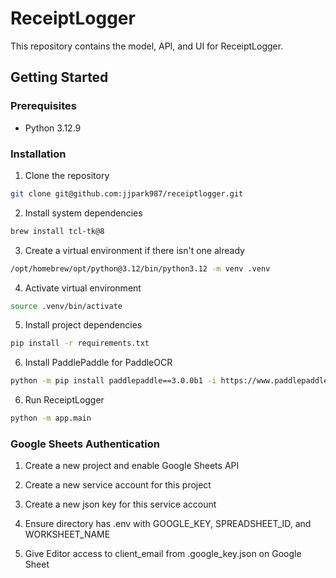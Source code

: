 # ReceiptLogger

This repository contains the model, API, and UI for ReceiptLogger.

## Getting Started

### Prerequisites

- Python 3.12.9

### Installation

1. Clone the repository

```zsh
git clone git@github.com:jjpark987/receiptlogger.git
```

2. Install system dependencies

```zsh
brew install tcl-tk@8
```

3. Create a virtual environment if there isn't one already

```zsh
/opt/homebrew/opt/python@3.12/bin/python3.12 -m venv .venv
```

4. Activate virtual environment

```zsh
source .venv/bin/activate
```

5. Install project dependencies

```zsh
pip install -r requirements.txt
```

6. Install PaddlePaddle for PaddleOCR

```zsh
python -m pip install paddlepaddle==3.0.0b1 -i https://www.paddlepaddle.org.cn/packages/stable/cpu/
```

6. Run ReceiptLogger

```zsh
python -m app.main
```

### Google Sheets Authentication

1. Create a new project and enable Google Sheets API

2. Create a new service account for this project

3. Create a new json key for this service account

4. Ensure directory has .env with GOOGLE_KEY, SPREADSHEET_ID, and WORKSHEET_NAME

5. Give Editor access to client_email from .google_key.json on Google Sheet
